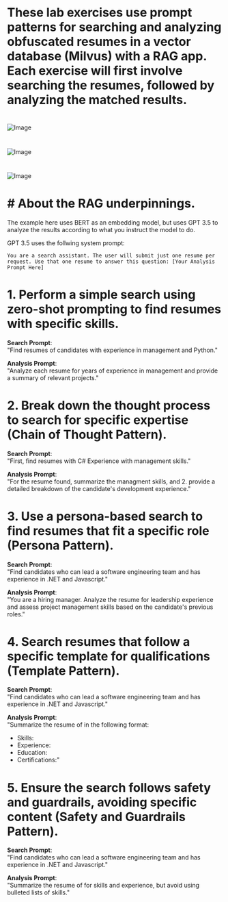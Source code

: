 # These lab exercises use prompt patterns for searching and analyzing obfuscated resumes in a vector database (Milvus) with a RAG app. Each exercise will first involve searching the resumes, followed by analyzing the matched results.

#
![Image](images/Slide33.JPG)
#
![Image](images/Slide34.JPG)
#
![Image](images/Slide35.JPG)

# # About the RAG underpinnings.

The example here uses BERT as an embedding model, but uses GPT 3.5 to analyze the results according to what you instruct the model to do.

GPT 3.5 uses the follwing system prompt:

```
You are a search assistant. The user will submit just one resume per request. Use that one resume to answer this question: [Your Analysis Prompt Here]
```

# **1. Perform a simple search using zero-shot prompting to find resumes with specific skills.**

 **Search Prompt**:  
"Find resumes of candidates with experience in management and Python."

 **Analysis Prompt**:  
"Analyze each resume for years of experience in management and provide a summary of relevant projects."

# **2. Break down the thought process to search for specific expertise (Chain of Thought Pattern).**

 **Search Prompt**:  
"First, find resumes with C# Experience with management skills."

 **Analysis Prompt**:  
"For the resume found, summarize the managment skills, and 2. provide a detailed breakdown of the candidate's development experience."

# **3. Use a persona-based search to find resumes that fit a specific role (Persona Pattern).**

 **Search Prompt**:  
"Find candidates who can lead a software engineering team and has experience in .NET and Javascript."

 **Analysis Prompt**:  
"You are a hiring manager. Analyze the resume for leadership experience and assess project management skills based on the candidate's previous roles."


# **4. Search resumes that follow a specific template for qualifications (Template Pattern).**

 **Search Prompt**:  
"Find candidates who can lead a software engineering team and has experience in .NET and Javascript."

 **Analysis Prompt**:  
"Summarize the resume of in the following format:  
- Skills:  
- Experience:  
- Education:  
- Certifications:"

# **5. Ensure the search follows safety and guardrails, avoiding specific content (Safety and Guardrails Pattern).**

 **Search Prompt**:  
"Find candidates who can lead a software engineering team and has experience in .NET and Javascript."

 **Analysis Prompt**:  
"Summarize the resume of for skills and experience, but avoid using bulleted lists of skills."